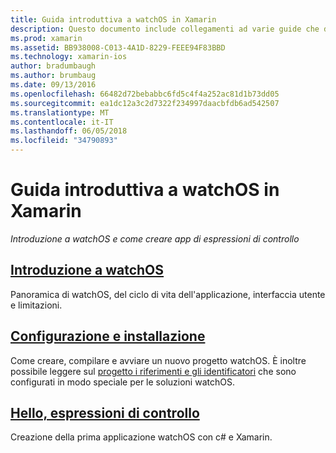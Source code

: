 ```yaml
---
title: Guida introduttiva a watchOS in Xamarin
description: Questo documento include collegamenti ad varie guide che descrivono come iniziare a usare watchOS sviluppo con Xamarin. Il contenuto collegato viene fornita un'introduzione a watchOS, viene illustrato come installare Supporto watchOS per Xamarin e viene illustrato come compilare un'applicazione iniziale.
ms.prod: xamarin
ms.assetid: BB938008-C013-4A1D-8229-FEEE94F83BBD
ms.technology: xamarin-ios
author: bradumbaugh
ms.author: brumbaug
ms.date: 09/13/2016
ms.openlocfilehash: 66482d72bebabbc6fd5c4f4a252ac81d1b73dd05
ms.sourcegitcommit: ea1dc12a3c2d7322f234997daacbfdb6ad542507
ms.translationtype: MT
ms.contentlocale: it-IT
ms.lasthandoff: 06/05/2018
ms.locfileid: "34790893"
---
```

# <a name="getting-started-with-watchos-in-xamarin"></a>Guida introduttiva a watchOS in Xamarin

_Introduzione a watchOS e come creare app di espressioni di controllo_

## <a name="introduction-to-watchosioswatchosget-startedintro-to-watchosmd"></a>[Introduzione a watchOS](~/ios/watchos/get-started/intro-to-watchos.md)

Panoramica di watchOS, del ciclo di vita dell'applicazione, interfaccia utente e limitazioni.

## <a name="setup--installationioswatchosget-startedinstallationmd"></a>[Configurazione e installazione](~/ios/watchos/get-started/installation.md)

Come creare, compilare e avviare un nuovo progetto watchOS.
È inoltre possibile leggere sul [progetto i riferimenti e gli identificatori](~/ios/watchos/get-started/project-references.md) che sono configurati in modo speciale per le soluzioni watchOS.

## <a name="hello-watchioswatchosget-startedhello-watchmd"></a>[Hello, espressioni di controllo](~/ios/watchos/get-started/hello-watch.md)

Creazione della prima applicazione watchOS con c# e Xamarin.


